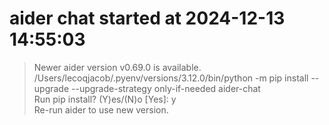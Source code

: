 
# aider chat started at 2024-12-13 14:55:03

> Newer aider version v0.69.0 is available.  
> /Users/lecoqjacob/.pyenv/versions/3.12.0/bin/python -m pip install --upgrade --upgrade-strategy only-if-needed aider-chat  
> Run pip install? (Y)es/(N)o [Yes]: y  
> Re-run aider to use new version.  
